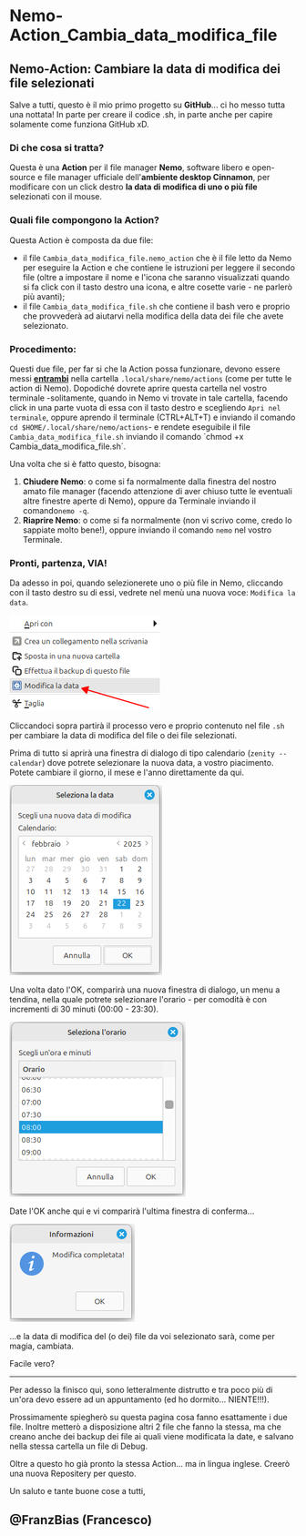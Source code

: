 # Nemo-Action_Cambia_data_modifica_file

## Nemo-Action: Cambiare la data di modifica dei file selezionati

Salve a tutti, questo è il mio primo progetto su **GitHub**... ci ho messo tutta una nottata! In parte per creare il codice .sh, in parte anche per capire solamente come funziona GitHub xD.

### Di che cosa si tratta?

Questa è una **Action** per il file manager **Nemo**, software libero e open-source e file manager ufficiale dell'**ambiente desktop Cinnamon**, per modificare con un click destro **la data di modifica di uno o più file** selezionati con il mouse.

### Quali file compongono la Action?

Questa Action è composta da due file:

* il file `Cambia_data_modifica_file.nemo_action` che è il file letto da Nemo per eseguire la Action e che contiene le istruzioni per leggere il secondo file (oltre a impostare il nome e l'icona che saranno visualizzati quando si fa click con il tasto destro una icona, e altre cosette varie - ne parlerò più avanti);
* il file `Cambia_data_modifica_file.sh` che contiene il bash vero e proprio che provvederà ad aiutarvi nella modifica della data dei file che avete selezionato.

### Procedimento:

Questi due file, per far si che la Action possa funzionare, devono essere messi **<ins>entrambi</ins>** nella cartella `.local/share/nemo/actions` (come per tutte le action di Nemo).
Dopodiché dovrete aprire questa cartella nel vostro terminale -solitamente, quando in Nemo vi trovate in tale cartella, facendo click in una parte vuota di essa con il tasto destro e scegliendo `Apri nel terminale`, oppure aprendo il terminale (CTRL+ALT+T) e inviando il comando `cd $HOME/.local/share/nemo/actions`- e rendete eseguibile il file `Cambia_data_modifica_file.sh` inviando il comando ´chmod +x Cambia_data_modifica_file.sh´.

Una volta che si è fatto questo, bisogna:

1. **Chiudere Nemo**: o come si fa normalmente dalla finestra del nostro amato file manager (facendo attenzione di aver chiuso tutte le eventuali altre finestre aperte di Nemo), oppure da Terminale inviando il comando`nemo -q`.
2. **Riaprire Nemo**: o come si fa normalmente (non vi scrivo come, credo lo sappiate molto bene!), oppure inviando il comando `nemo` nel vostro Terminale.

### Pronti, partenza, VIA!

Da adesso in poi, quando selezionerete uno o più file in Nemo, cliccando con il tasto destro su di essi, vedrete nel menù una nuova voce: `Modifica la data`.

![](assets/Menu.png)

Cliccandoci sopra partirà il processo vero e proprio contenuto nel file `.sh` per cambiare la data di modifica del file o dei file selezionati.

Prima di tutto si aprirà una finestra di dialogo di tipo calendario (`zenity --calendar`) dove potrete selezionare la nuova data, a vostro piacimento. Potete cambiare il giorno, il mese e l'anno direttamente da qui.

![](assets/Calendario.png)

Una volta dato l'OK, comparirà una nuova finestra di dialogo, un menu a tendina, nella quale potrete selezionare l'orario - per comodità è con incrementi di 30 minuti (00:00 - 23:30).

![](assets/Orario.png)

Date l'OK anche qui e vi comparirà l'ultima finestra di conferma...

![](assets/Completato.png)

...e la data di modifica del (o dei) file da voi selezionato sarà, come per magia, cambiata.

Facile vero?

---
Per adesso la finisco qui, sono letteralmente distrutto e tra poco più di un'ora devo essere ad un appuntamento (ed ho dormito... NIENTE!!!).

Prossimamente spiegherò su questa pagina cosa fanno esattamente i due file.
Inoltre metterò a disposizione altri 2 file che fanno la stessa, ma che creano anche dei backup dei file ai quali viene modificata la date, e salvano nella stessa cartella un file di Debug.

Oltre a questo ho già pronto la stessa Action... ma in lingua inglese. Creerò una nuova Repositery per questo.

Un saluto e tante buone cose a tutti,

@FranzBias (Francesco)
---
